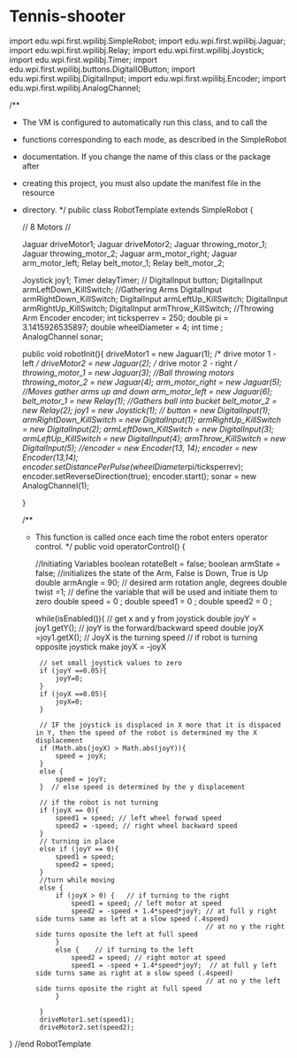 # Tennis-shooter

import edu.wpi.first.wpilibj.SimpleRobot;
import edu.wpi.first.wpilibj.Jaguar;
import edu.wpi.first.wpilibj.Relay;
import edu.wpi.first.wpilibj.Joystick;
import edu.wpi.first.wpilibj.Timer;
import edu.wpi.first.wpilibj.buttons.DigitalIOButton;
import edu.wpi.first.wpilibj.DigitalInput;
import edu.wpi.first.wpilibj.Encoder;
import edu.wpi.first.wpilibj.AnalogChannel;


/**
 * The VM is configured to automatically run this class, and to call the
 * functions corresponding to each mode, as described in the SimpleRobot
 * documentation. If you change the name of this class or the package after
 * creating this project, you must also update the manifest file in the resource
 * directory.
 */
public class RobotTemplate extends SimpleRobot {
    
    // 8 Motors //
    
    Jaguar driveMotor1;
    Jaguar driveMotor2;
    Jaguar throwing_motor_1;
    Jaguar throwing_motor_2;
    Jaguar arm_motor_right;
    Jaguar arm_motor_left;
    Relay belt_motor_1;
    Relay belt_motor_2;
    
    
    Joystick joy1;
    Timer delayTimer;
//    DigitalInput button;
    DigitalInput armLeftDown_KillSwitch;  //Gathering Arms
    DigitalInput armRightDown_KillSwitch;
    DigitalInput armLeftUp_KillSwitch;
    DigitalInput armRightUp_KillSwitch;
    DigitalInput armThrow_KillSwitch; //Throwing Arm
    Encoder encoder;
    int ticksperrev = 250;
    double pi = 3.1415926535897;
    double wheelDiameter = 4;
    int time ;  
    AnalogChannel sonar;
            
    
    public void robotInit(){
        driveMotor1 = new Jaguar(1);     /* drive motor 1 - left */
        driveMotor2 = new Jaguar(2);     /* drive motor 2 - right */
        throwing_motor_1 = new Jaguar(3); //Ball throwing motors
        throwing_motor_2 = new Jaguar(4);
        arm_motor_right = new Jaguar(5); //Moves gather arms up and down
        arm_motor_left = new Jaguar(6);
        belt_motor_1 = new Relay(1); //Gathers ball into bucket
        belt_motor_2 = new Relay(2);
        joy1 = new Joystick(1);
//        button = new DigitalInput(1);
        armRightDown_KillSwitch = new DigitalInput(1);
        armRightUp_KillSwitch = new DigitalInput(2);
        armLeftDown_KillSwitch = new DigitalInput(3);
        armLeftUp_KillSwitch = new DigitalInput(4);
        armThrow_KillSwitch = new DigitalInput(5);
        //encoder = new Encoder(13, 14);
        encoder = new Encoder(13,14);
        encoder.setDistancePerPulse(wheelDiameter*pi/ticksperrev);
        encoder.setReverseDirection(true);
        encoder.start();
        sonar = new AnalogChannel(1);
        
        
    }
 
    
    /**
     * This function is called once each time the robot enters operator control.
     */
    public void operatorControl() {
       
        //Initiating Variables
        boolean rotateBelt = false;
        boolean armState = false; //initializes the state of the Arm, False is Down, True is Up
        double armAngle =  90; // desired arm rotation angle, degrees
        double twist =1;
        // define the variable that will be used and initiate them to zero
            double speed  = 0 ;
            double speed1 = 0 ;
            double speed2 = 0 ;
        
        while(isEnabled()){
            // get x and y from joystick
            double joyY = joy1.getY();  // joyY is the forward/backward speed
            double joyX =joy1.getX();   // JoyX is the turning speed
                // if robot is turning opposite joystick make joyX = -joyX
            
            // set small joystick values to zero
            if (joyY ==0.05){
                joyY=0;
            }          
            if (joyX ==0.05){
                joyX=0;
            }
                                 
            // IF the joystick is displaced in X more that it is dispaced in Y, then the speed of the robot is determined my the X displacement
            if (Math.abs(joyX) > Math.abs(joyY)){ 
                speed = joyX;
            }
            else {
                speed = joyY;
            }  // else speed is determined by the y displacement
            
            // if the robot is not turning
            if (joyX == 0){
                speed1 = speed; // left wheel forwad speed
                speed2 = -speed; // right wheel backward speed
            }
            // turning in place
            else if (joyY == 0){
                speed1 = speed;
                speed2 = speed;
            }
            //turn while moving
            else {
                if (joyX > 0) {   // if turning to the right
                    speed1 = speed; // left motor at speed
                    speed2 = -speed + 1.4*speed*joyY; // at full y right side turns same as left at a slow speed (.4speed)
                                                      // at no y the right side turns oposite the left at full speed
                }
                else {    // if turning to the left
                    speed2 = speed; // right motor at speed
                    speed1 = -speed + 1.4*speed*joyY;  // at full y left side turns same as right at a slow speed (.4speed)
                                                      // at no y the left side turns oposite the right at full speed
                }  
                     
            }
            driveMotor1.set(speed1);
            driveMotor2.set(speed2);
            
        
  
} //end RobotTemplate
